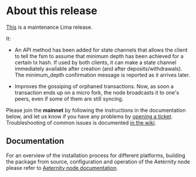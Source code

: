 # About this release

[This](https://github.com/aeternity/aeternity/releases/tag/v5.10.0) is a maintenance Lima release.

It:

* An API method has been added for state channels that allows the client to tell the fsm
  to assume that minimum depth has been achieved for a certain tx hash. If used by both
  clients, it can make a state channel immediately available after creation (and after
  deposits/withdrawals). The minimum_depth confirmation message is reported as it arrives
  later.

* Improves the gossiping of orphaned transactions. Now, as soon a transaction
  ends up on a micro fork, the node broadcasts it to one's peers, even if some
  of them are still syncing.

Please join the **mainnet** by following the instructions in the documentation below,
and let us know if you have any problems by [opening a ticket](https://github.com/aeternity/aeternity/issues).
Troubleshooting of common issues is documented [in the wiki](https://github.com/aeternity/aeternity/wiki/Troubleshooting).

## Documentation

For an overview of the installation process for different platforms,
building the package from source, configuration and operation of the Aeternity
node please refer to [Aeternity node documentation](https://docs.aeternity.io/).
 

